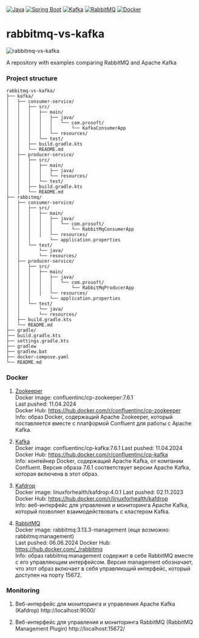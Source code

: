 [![Java](https://img.shields.io/badge/Java-E43222??style=for-the-badge&logo=openjdk&logoColor=FFFFFF)](https://www.java.com/)
[![Spring Boot](https://img.shields.io/badge/Spring_Boot-FFFFFF??style=for-the-badge&logo=Spring)](https://spring.io/projects/spring-boot/)
[![Kafka](https://img.shields.io/badge/Kafka-000000??style=for-the-badge&logo=apachekafka)](https://kafka.apache.org/)
[![RabbitMQ](https://img.shields.io/badge/RabbitMQ-FFFFFF??style=for-the-badge&logo=rabbitmq)](https://www.rabbitmq.com/)
[![Docker](https://img.shields.io/badge/Docker-0E2B62??style=for-the-badge&logo=Docker&logoColor=FFFFFF)](https://www.docker.com/)
# rabbitmq-vs-kafka
<img src="https://i.postimg.cc/3wNP1LsR/Rabbit-MQ-vs-Kafka.png" alt="rabbitmq-vs-kafka" />

A repository with examples comparing RabbitMQ and Apache Kafka

### Project structure
```
rabbitmq-vs-kafka/
├── kafka/
│   ├── consumer-service/
│   │   ├── src/
│   │   │   ├── main/
│   │   │   │   ├── java/
│   │   │   │   │   └── com.prosoft/
│   │   │   │   │       └── KafkaConsumerApp
│   │   │   │   └── resources/
│   │   │   └── test/
│   │   ├── build.gradle.kts
│   │   └── README.md
│   ├── producer-service/
│   │   ├── src/
│   │   │   ├── main/
│   │   │   │   ├── java/
│   │   │   │   └── resources/
│   │   │   └── test/
│   │   ├── build.gradle.kts
│   │   └── README.md
├── rabbitmq/
│   ├── consumer-service/
│   │   ├── src/
│   │   │   ├── main/
│   │   │   │   ├── java/
│   │   │   │   │   └── com.prosoft/
│   │   │   │   │       └── RabbitMqConsumerApp
│   │   │   │   └── resources/
│   │   │       └── application.properties
│   │   └── test/
│   │       └── java/
│   │       └── resources/
│   ├── producer-service/
│   │   ├── src/
│   │   │   ├── main/
│   │   │   │   ├── java/
│   │   │   │   │   └── com.prosoft/
│   │   │   │   │       └── RabbitMqProducerApp
│   │   │   │   └── resources/
│   │   │       └── application.properties
│   │   └── test/
│   │       └── java/
│   │       └── resources/
│   ├── build.gradle.kts
│   └── README.md
├── gradle/
├── build.gradle.kts
├── settings.gradle.kts
├── gradlew
├── gradlew.bat
├── docker-compose.yaml
└── README.md
```

### Docker


1. [Zookeeper](https://zookeeper.apache.org/)  
   Docker image: confluentinc/cp-zookeeper:7.6.1  
   Last pushed: 11.04.2024  
   Docker Hub: https://hub.docker.com/r/confluentinc/cp-zookeeper  
   Info: образ Docker, содержащий Apache Zookeeper, который поставляется вместе с платформой Confluent для работы с Apache Kafka.
  
  
2. [Kafka](https://kafka.apache.org/)  
   Docker image: confluentinc/cp-kafka:7.6.1
   Last pushed: 11.04.2024
   Docker Hub: https://hub.docker.com/r/confluentinc/cp-kafka  
   Info: контейнер Docker, содержащий Apache Kafka, от компании Confluent. Версия образа 7.6.1 соответствует версии 
Apache Kafka, которая включена в этот образ.  


3. [Kafdrop](https://github.com/obsidiandynamics/kafdrop)  
   Docker image: linuxforhealth/kafdrop:4.0.1
   Last pushed: 02.11.2023
   Docker Hub: https://hub.docker.com/r/linuxforhealth/kafdrop  
   Info: веб-интерфейс для управления и мониторинга Apache Kafka, который позволяет взаимодействовать с кластером Kafka.  

  
4. [RabbitMQ](https://www.rabbitmq.com/)  
   Docker image: rabbitmq:3.13.3-management (еще возможно: rabbitmq:management)   
   Last pushed: 06.06.2024
   Docker Hub: https://hub.docker.com/_/rabbitmq  
   Info: образ rabbitmq:management содержит в себе RabbitMQ вместе с его управляющим интерфейсом. Версия management 
   обозначает, что этот образ включает в себя управляющий интерфейс, который доступен на порту 15672.  

  
### Monitoring


1. Веб-интерфейс для мониторинга и управления Apache Kafka (Kafdrop) http://localhost:9000/  

  
2. Веб-интерфейс для управления и мониторинга RabbitMQ (RabbitMQ Management Plugin) http://localhost:15672/ 
  